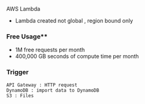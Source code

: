 AWS Lambda 

* Lambda created not global , region bound only

### Free Usage**

* 1M free requests per month
* 400,000 GB seconds of compute time per month

### Trigger

```
API Gateway : HTTP request 
DynamoDB : import data to DynamoDB
S3 : Files
```
